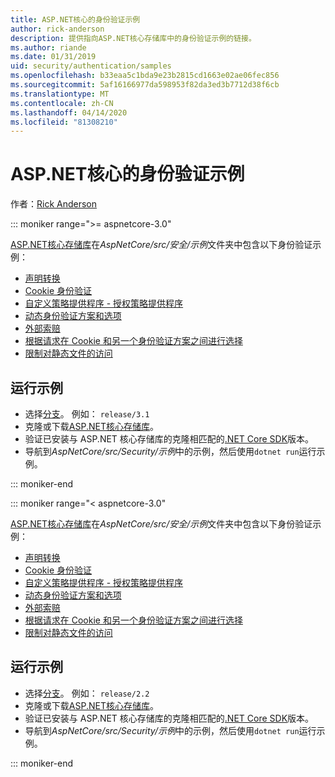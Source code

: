 ```yaml
---
title: ASP.NET核心的身份验证示例
author: rick-anderson
description: 提供指向ASP.NET核心存储库中的身份验证示例的链接。
ms.author: riande
ms.date: 01/31/2019
uid: security/authentication/samples
ms.openlocfilehash: b33eaa5c1bda9e23b2815cd1663e02ae06fec856
ms.sourcegitcommit: 5af16166977da598953f82da3ed3b7712d38f6cb
ms.translationtype: MT
ms.contentlocale: zh-CN
ms.lasthandoff: 04/14/2020
ms.locfileid: "81308210"
---
```

# <a name="authentication-samples-for-aspnet-core"></a>ASP.NET核心的身份验证示例

作者：[Rick Anderson](https://twitter.com/RickAndMSFT)

::: moniker range=">= aspnetcore-3.0"

[ASP.NET核心存储库](https://github.com/dotnet/AspNetCore)在*AspNetCore/src/安全/示例*文件夹中包含以下身份验证示例：

* [声明转换](https://github.com/dotnet/AspNetCore/tree/release/3.1/src/Security/samples/ClaimsTransformation)
* [Cookie 身份验证](https://github.com/dotnet/AspNetCore/tree/release/3.1/src/Security/samples/Cookies)
* [自定义策略提供程序 - 授权策略提供程序](https://github.com/dotnet/AspNetCore/tree/release/3.1/src/Security/samples/CustomPolicyProvider)
* [动态身份验证方案和选项](https://github.com/dotnet/AspNetCore/tree/release/3.1/src/Security/samples/DynamicSchemes)
* [外部索赔](https://github.com/dotnet/AspNetCore/tree/release/3.1/src/Security/samples/Identity.ExternalClaims)
* [根据请求在 Cookie 和另一个身份验证方案之间进行选择](https://github.com/dotnet/AspNetCore/tree/release/3.1/src/Security/samples/PathSchemeSelection)
* [限制对静态文件的访问](https://github.com/dotnet/AspNetCore/tree/release/3.1/src/Security/samples/StaticFilesAuth)

## <a name="run-the-samples"></a>运行示例

* 选择[分支](https://github.com/dotnet/AspNetCore)。 例如： `release/3.1`
* 克隆或下载[ASP.NET核心存储库](https://github.com/dotnet/AspNetCore)。
* 验证已安装与 ASP.NET 核心存储库的克隆相匹配的[.NET Core SDK](https://dotnet.microsoft.com/download/dotnet-core)版本。
* 导航到*AspNetCore/src/Security/示例*中的示例，然后使用`dotnet run`运行示例。

::: moniker-end

::: moniker range="< aspnetcore-3.0"

[ASP.NET核心存储库](https://github.com/dotnet/AspNetCore)在*AspNetCore/src/安全/示例*文件夹中包含以下身份验证示例：

* [声明转换](https://github.com/dotnet/AspNetCore/tree/release/2.2/src/Security/samples/ClaimsTransformation)
* [Cookie 身份验证](https://github.com/dotnet/AspNetCore/tree/release/2.2/src/Security/samples/Cookies)
* [自定义策略提供程序 - 授权策略提供程序](https://github.com/dotnet/AspNetCore/tree/release/2.2/src/Security/samples/CustomPolicyProvider)
* [动态身份验证方案和选项](https://github.com/dotnet/AspNetCore/tree/release/2.2/src/Security/samples/DynamicSchemes)
* [外部索赔](https://github.com/dotnet/AspNetCore/tree/release/2.2/src/Security/samples/Identity.ExternalClaims)
* [根据请求在 Cookie 和另一个身份验证方案之间进行选择](https://github.com/dotnet/AspNetCore/tree/release/2.2/src/Security/samples/PathSchemeSelection)
* [限制对静态文件的访问](https://github.com/dotnet/AspNetCore/tree/release/2.2/src/Security/samples/StaticFilesAuth)

## <a name="run-the-samples"></a>运行示例

* 选择[分支](https://github.com/dotnet/AspNetCore)。 例如： `release/2.2`
* 克隆或下载[ASP.NET核心存储库](https://github.com/dotnet/AspNetCore)。
* 验证已安装与 ASP.NET 核心存储库的克隆相匹配的[.NET Core SDK](https://dotnet.microsoft.com/download/dotnet-core)版本。
* 导航到*AspNetCore/src/Security/示例*中的示例，然后使用`dotnet run`运行示例。

::: moniker-end
